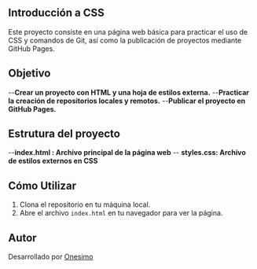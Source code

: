 ## Introducción a CSS
Este proyecto consiste en una página web básica para practicar el uso de CSS y comandos de Git, así como la publicación de proyectos mediante GitHub Pages.

## Objetivo
--**Crear un proyecto con HTML y una hoja de estilos externa.**
--**Practicar la creación de repositorios locales y remotos.**
--**Publicar el proyecto en GitHub Pages.**  

## Estrutura del proyecto

--**index.html :  Archivo principal de la página web**
-- **styles.css:  Archivo de estilos externos en CSS** 

## Cómo Utilizar

1. Clona el repositorio en tu máquina local.
2. Abre el archivo `index.html` en tu navegador para ver la página.


## Autor

Desarrollado por [Onesimo]([Onesimo583](https://github.com/Onesimo583))
